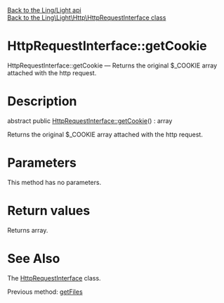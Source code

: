 [Back to the Ling/Light api](https://github.com/lingtalfi/Light/blob/master/doc/api/Ling/Light.md)<br>
[Back to the Ling\Light\Http\HttpRequestInterface class](https://github.com/lingtalfi/Light/blob/master/doc/api/Ling/Light/Http/HttpRequestInterface.md)


HttpRequestInterface::getCookie
================



HttpRequestInterface::getCookie — Returns the original $_COOKIE array attached with the http request.




Description
================


abstract public [HttpRequestInterface::getCookie](https://github.com/lingtalfi/Light/blob/master/doc/api/Ling/Light/Http/HttpRequestInterface/getCookie.md)() : array




Returns the original $_COOKIE array attached with the http request.




Parameters
================

This method has no parameters.


Return values
================

Returns array.








See Also
================

The [HttpRequestInterface](https://github.com/lingtalfi/Light/blob/master/doc/api/Ling/Light/Http/HttpRequestInterface.md) class.

Previous method: [getFiles](https://github.com/lingtalfi/Light/blob/master/doc/api/Ling/Light/Http/HttpRequestInterface/getFiles.md)<br>

